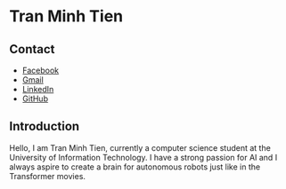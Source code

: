 # Tran Minh Tien

## Contact

- [Facebook](https://www.facebook.com/profile.php?id=100035067592647)
- [Gmail](tmt31032005@gmail.com)
- [LinkedIn](https://www.linkedin.com/in/tr%E1%BA%A7n-minh-ti%E1%BA%BFn-undefined-69b999295/)
- [GitHub](https://github.com/MTienBeo)

## Introduction

Hello, I am Tran Minh Tien, currently a computer science student at the University of Information Technology. I have a strong passion for AI and I always aspire to create a brain for autonomous robots just like in the Transformer movies.
